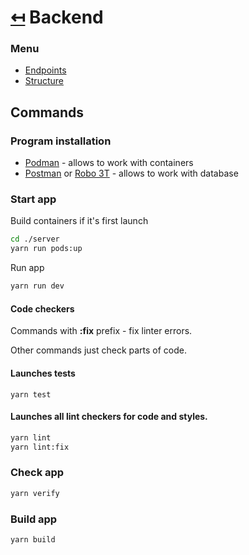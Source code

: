 # [↤](../README.md) Backend

### Menu
- [Endpoints](./docs/ENDPOINTS.md)
- [Structure](./docs/STRUCTURE.md)

## Commands
### Program installation
- [Podman](https://podman.io/) - allows to work with containers
- [Postman](https://learning.postman.com/docs/getting-started/installation/installation-and-updates/) or [Robo 3T](https://robomongo.org/) - allows to work with database



### Start app
Build containers if it's first launch
```sh
cd ./server
yarn run pods:up
```

Run app
```sh
yarn run dev
```
#### Code checkers

Commands with **:fix** prefix - fix linter errors.

Other commands just check parts of code.

#### Launches tests

```
yarn test
```

#### Launches all lint checkers for code and styles.

```sh
yarn lint
yarn lint:fix
```

### Check app
```sh
yarn verify
```

### Build app
```sh
yarn build
```
